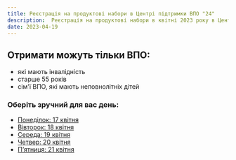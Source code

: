 ```yaml
---
title: Реєстрація на продуктові набори в Центрі підтримки ВПО "24"
description:  Реєстрація на продуктові набори в квітні 2023 року в Центрі підтримки ВПО "24" Благодійного фонду "Шелтер Плюс" у Кривому Розі за адресою вулиця Маккейна, 24 
date: 2023-04-19
---
```

## Отримати можуть тільки ВПО:

- які мають інвалідність
- старше 55 років
- сім'ї ВПО, які мають неповнолітніх дітей

### Оберіть зручний для вас день:

- [Понеділок: 17 квітня](/center/vpo24/ponedilok)
- [Вівторок: 18 квітня](/center/vpo24/vivtorok)
- [Середа: 19 квітня](/center/vpo24/sereda)
- [Четвер: 20 квітня](/center/vpo24/chetver)
- [П’ятниця: 21 квітня](/center/vpo24/pyatnica)